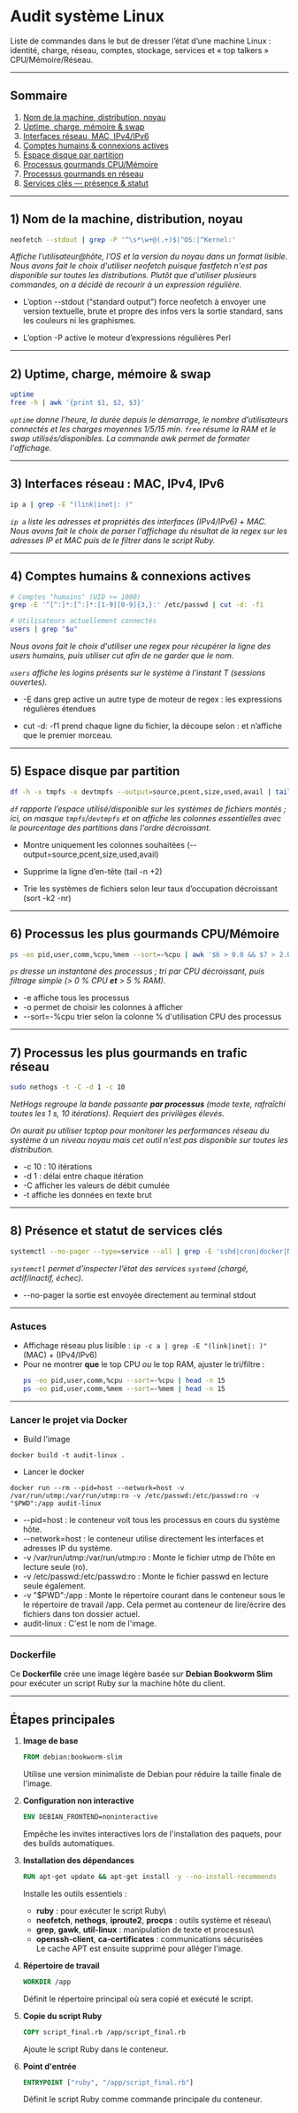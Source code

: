 # Audit système Linux

Liste de commandes dans le but de dresser l’état d’une machine Linux : identité, charge, réseau, comptes, stockage, services et « top talkers » CPU/Mémoire/Réseau. 

---

## Sommaire

1. [Nom de la machine, distribution, noyau](#sec-1-nom-de-la-machine-distribution-noyau)  
2. [Uptime, charge, mémoire & swap](#sec-2-uptime-charge-memoire-swap)  
3. [Interfaces réseau, MAC, IPv4/IPv6](#sec-3-interfaces-reseau-mac-ipv4-ipv6)  
4. [Comptes humains & connexions actives](#sec-4-comptes-humains-connexions-actives)  
5. [Espace disque par partition](#sec-5-espace-disque-par-partition)  
6. [Processus gourmands CPU/Mémoire](#sec-6-processus-gourmands-cpu-memoire)  
7. [Processus gourmands en réseau](#sec-7-processus-gourmands-en-reseau)  
8. [Services clés — présence & statut](#sec-8-services-cles-presence-statut)  

---

<a id="sec-1-nom-de-la-machine-distribution-noyau"></a>
## 1) Nom de la machine, distribution, noyau

```bash
neofetch --stdout | grep -P '^\s*\w+@(.+)$|^OS:|^Kernel:'
```

*Affiche l’utilisateur@hôte, l’OS et la version du noyau dans un format lisible. Nous avons fait le choix d'utiliser neofetch puisque fastfetch n'est pas disponible sur toutes les distributions. Plutôt que d'utiliser plusieurs commandes, on a décidé de recourir à un expression régulière.*

- L’option --stdout (“standard output”) force neofetch à envoyer une version textuelle, brute et propre des infos vers la sortie standard, sans les couleurs ni les graphismes.

- L’option -P active le moteur d’expressions régulières Perl

---

<a id="sec-2-uptime-charge-memoire-swap"></a>
## 2) Uptime, charge, mémoire & swap

```bash
uptime
free -h | awk '{print $1, $2, $3}'
```

*`uptime` donne l’heure, la durée depuis le démarrage, le nombre d’utilisateurs connectés et les charges moyennes 1/5/15 min. `free` résume la RAM et le swap utilisés/disponibles. La commande awk permet de formater l'affichage.*

---

<a id="sec-3-interfaces-reseau-mac-ipv4-ipv6"></a>
## 3) Interfaces réseau : MAC, IPv4, IPv6

```bash
ip a | grep -E "(link|inet|: )"
```

*`ip a` liste les adresses et propriétés des interfaces (IPv4/IPv6) + MAC.*  
*Nous avons fait le choix de parser l'affichage du résultat de la regex sur les adresses IP et MAC puis de le filtrer dans le script Ruby.*

---

<a id="sec-4-comptes-humains-connexions-actives"></a>
## 4) Comptes humains & connexions actives

```bash
# Comptes "humains" (UID >= 1000)
grep -E '^[^:]*:[^:]*:[1-9][0-9]{3,}:' /etc/passwd | cut -d: -f1

# Utilisateurs actuellement connectés
users | grep "$u"
```

*Nous avons fait le choix d'utiliser une regex pour récupérer la ligne des users humains, puis utiliser cut afin de ne garder que le nom.*

*`users` affiche les logins présents sur le système à l’instant T (sessions ouvertes).*

- -E dans grep active un autre type de moteur de regex : les expressions régulières étendues

- cut -d: -f1 prend chaque ligne du fichier, la découpe selon : et n’affiche que le premier morceau.

---

<a id="sec-5-espace-disque-par-partition"></a>
## 5) Espace disque par partition

```bash
df -h -x tmpfs -x devtmpfs --output=source,pcent,size,used,avail | tail -n +2 | sort -k2 -nr
```

*`df` rapporte l’espace utilisé/disponible sur les systèmes de fichiers montés ; ici, on masque `tmpfs`/`devtmpfs` et on affiche les colonnes essentielles avec le pourcentage des partitions dans l'ordre décroissant.*


- Montre uniquement les colonnes souhaitées (--output=source,pcent,size,used,avail)

- Supprime la ligne d’en-tête (tail -n +2)

- Trie les systèmes de fichiers selon leur taux d’occupation décroissant (sort -k2 -nr)

---

<a id="sec-6-processus-gourmands-cpu-memoire"></a>
## 6) Processus les plus gourmands CPU/Mémoire

```bash
ps -eo pid,user,comm,%cpu,%mem --sort=-%cpu | awk '$6 > 0.0 && $7 > 2.0'
```

*`ps` dresse un instantané des processus ; tri par CPU décroissant, puis filtrage simple (> 0 % CPU **et** > 5 % RAM).*

- -e affiche tous les processus
- -o permet de choisir les colonnes à afficher
- --sort=-%cpu trier selon la colonne % d'utilisation CPU des processus

---

<a id="sec-7-processus-gourmands-en-reseau"></a>
## 7) Processus les plus gourmands en trafic réseau

```bash
sudo nethogs -t -C -d 1 -c 10
```

*NetHogs regroupe la bande passante **par processus** (mode texte, rafraîchi toutes les 1 s, 10 itérations). Requiert des privilèges élevés.*

*On aurait pu utiliser tcptop pour monitorer les performances réseau du système à un niveau noyau mais cet outil n'est pas disponible sur toutes les distribution.*

- -c 10 : 10 itérations
- -d 1 : délai entre chaque itération
- -C afficher les valeurs de débit cumulée
- -t affiche les données en texte brut

---

<a id="sec-8-services-cles-presence-statut"></a>
## 8) Présence et statut de services clés

```bash
systemctl --no-pager --type=service --all | grep -E 'sshd|cron|docker|NetworkManager|systemd-networkd|rsyslog|systemd-journald|firewalld|ufw|nginx|apache2|httpd|mariadb|mysqld|postgresql'
```

*`systemctl` permet d’inspecter l’état des services `systemd` (chargé, actif/inactif, échec).*

- --no-pager la sortie est envoyée directement au terminal stdout

---

### Astuces

- Affichage réseau plus lisible : `ip -c a | grep -E "(link|inet|: )"` (MAC) + (IPv4/IPv6)  
- Pour ne montrer **que** le top CPU *ou* le top RAM, ajuster le tri/filtre :  
  ```bash
  ps -eo pid,user,comm,%cpu --sort=-%cpu | head -n 15
  ps -eo pid,user,comm,%mem --sort=-%mem | head -n 15
  ```

---

### Lancer le projet via Docker

- Build l'image

```
docker build -t audit-linux .
```

- Lancer le docker 

```
docker run --rm --pid=host --network=host -v /var/run/utmp:/var/run/utmp:ro -v /etc/passwd:/etc/passwd:ro -v "$PWD":/app audit-linux
```
- --pid=host : le conteneur voit tous les processus en cours du système hôte.
- --network=host : le conteneur utilise directement les interfaces et adresses IP du système.
- -v /var/run/utmp:/var/run/utmp:ro : Monte le fichier utmp de l’hôte en lecture seule (ro).
- -v /etc/passwd:/etc/passwd:ro : Monte le fichier passwd en lecture seule également.
- -v "$PWD":/app : Monte le répertoire courant dans le conteneur sous le le répertoire de travail /app. Cela permet au conteneur de lire/écrire des fichiers dans ton dossier actuel.
- audit-linux : C'est le nom de l'image.

---


### Dockerfile 

Ce **Dockerfile** crée une image légère basée sur **Debian Bookworm
Slim** pour exécuter un script Ruby sur la machine hôte du client.

------------------------------------------------------------------------

## Étapes principales

1.  **Image de base**

    ``` dockerfile
    FROM debian:bookworm-slim
    ```

    Utilise une version minimaliste de Debian pour réduire la taille
    finale de l'image.

2.  **Configuration non interactive**

    ``` dockerfile
    ENV DEBIAN_FRONTEND=noninteractive
    ```

    Empêche les invites interactives lors de l'installation des paquets, pour des builds automatiques.

3.  **Installation des dépendances**

    ``` dockerfile
    RUN apt-get update && apt-get install -y --no-install-recommends          ruby neofetch nethogs iproute2 procps gawk grep util-linux          openssh-client ca-certificates &&        rm -rf /var/lib/apt/lists/*
    ```

    Installe les outils essentiels :

    -   **ruby** : pour exécuter le script Ruby\
    -   **neofetch**, **nethogs**, **iproute2**, **procps** : outils
        système et réseau\
    -   **grep**, **gawk**, **util-linux** : manipulation de texte et
        processus\
    -   **openssh-client**, **ca-certificates** : communications
        sécurisées\
        Le cache APT est ensuite supprimé pour alléger l'image.

4.  **Répertoire de travail**

    ``` dockerfile
    WORKDIR /app
    ```

    Définit le répertoire principal où sera copié et exécuté le script.

5.  **Copie du script Ruby**

    ``` dockerfile
    COPY script_final.rb /app/script_final.rb
    ```

    Ajoute le script Ruby dans le conteneur.

6.  **Point d'entrée**

    ``` dockerfile
    ENTRYPOINT ["ruby", "/app/script_final.rb"]
    ```

    Définit le script Ruby comme commande principale du conteneur.
